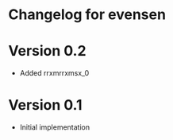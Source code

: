 # Changelog for evensen

# Version 0.2

* Added rrxmrrxmsx_0

# Version 0.1

* Initial implementation

